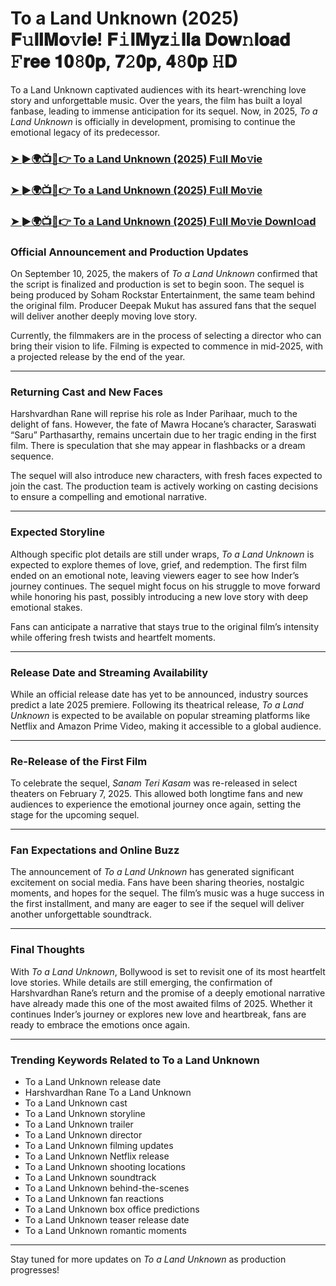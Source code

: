 # To a Land Unknown (2025) 𝐅𝚞𝐥𝐥𝐌𝐨𝚟𝐢𝐞! 𝐅𝚒𝐥𝐌𝐲𝐳𝚒𝐥𝐥𝐚 𝐃𝐨𝐰𝚗𝐥𝐨𝐚𝐝 𝙵𝐫𝐞𝐞 𝟏𝟎𝟾𝟎𝐩, 𝟕𝟸𝟎𝐩, 𝟒𝟾𝟎𝐩 𝙷𝐃

To a Land Unknown captivated audiences with its heart-wrenching love story and unforgettable music. Over the years, the film has built a loyal fanbase, leading to immense anticipation for its sequel. Now, in 2025, *To a Land Unknown* is officially in development, promising to continue the emotional legacy of its predecessor.

### [➤ ►🌍📺📱👉   To a Land Unknown (2025) F𝚞ll Mo𝚟ie](https://rb.gy/md9ox5)

### [➤ ►🌍📺📱👉   To a Land Unknown (2025) F𝚞ll Mo𝚟ie](https://rb.gy/md9ox5)

### [➤ ►🌍📺📱👉   To a Land Unknown (2025) F𝚞ll Mo𝚟ie Downl𝚘ad](https://rb.gy/md9ox5)

### **Official Announcement and Production Updates**

On September 10, 2025, the makers of *To a Land Unknown* confirmed that the script is finalized and production is set to begin soon. The sequel is being produced by Soham Rockstar Entertainment, the same team behind the original film. Producer Deepak Mukut has assured fans that the sequel will deliver another deeply moving love story.

Currently, the filmmakers are in the process of selecting a director who can bring their vision to life. Filming is expected to commence in mid-2025, with a projected release by the end of the year.

---

### **Returning Cast and New Faces**

Harshvardhan Rane will reprise his role as Inder Parihaar, much to the delight of fans. However, the fate of Mawra Hocane’s character, Saraswati “Saru” Parthasarthy, remains uncertain due to her tragic ending in the first film. There is speculation that she may appear in flashbacks or a dream sequence.

The sequel will also introduce new characters, with fresh faces expected to join the cast. The production team is actively working on casting decisions to ensure a compelling and emotional narrative.

---

### **Expected Storyline**

Although specific plot details are still under wraps, *To a Land Unknown* is expected to explore themes of love, grief, and redemption. The first film ended on an emotional note, leaving viewers eager to see how Inder’s journey continues. The sequel might focus on his struggle to move forward while honoring his past, possibly introducing a new love story with deep emotional stakes.

Fans can anticipate a narrative that stays true to the original film’s intensity while offering fresh twists and heartfelt moments.

---

### **Release Date and Streaming Availability**

While an official release date has yet to be announced, industry sources predict a late 2025 premiere. Following its theatrical release, *To a Land Unknown* is expected to be available on popular streaming platforms like Netflix and Amazon Prime Video, making it accessible to a global audience.

---

### **Re-Release of the First Film**

To celebrate the sequel, *Sanam Teri Kasam* was re-released in select theaters on February 7, 2025. This allowed both longtime fans and new audiences to experience the emotional journey once again, setting the stage for the upcoming sequel.

---

### **Fan Expectations and Online Buzz**

The announcement of *To a Land Unknown* has generated significant excitement on social media. Fans have been sharing theories, nostalgic moments, and hopes for the sequel. The film’s music was a huge success in the first installment, and many are eager to see if the sequel will deliver another unforgettable soundtrack.

---

### **Final Thoughts**

With *To a Land Unknown*, Bollywood is set to revisit one of its most heartfelt love stories. While details are still emerging, the confirmation of Harshvardhan Rane’s return and the promise of a deeply emotional narrative have already made this one of the most awaited films of 2025. Whether it continues Inder’s journey or explores new love and heartbreak, fans are ready to embrace the emotions once again.

---

### **Trending Keywords Related to To a Land Unknown**

- To a Land Unknown release date  
- Harshvardhan Rane To a Land Unknown  
- To a Land Unknown cast  
- To a Land Unknown storyline  
- To a Land Unknown trailer  
- To a Land Unknown director  
- To a Land Unknown filming updates  
- To a Land Unknown Netflix release  
- To a Land Unknown shooting locations  
- To a Land Unknown soundtrack  
- To a Land Unknown behind-the-scenes  
- To a Land Unknown fan reactions  
- To a Land Unknown box office predictions  
- To a Land Unknown teaser release date  
- To a Land Unknown romantic moments  

---

Stay tuned for more updates on *To a Land Unknown* as production progresses!

